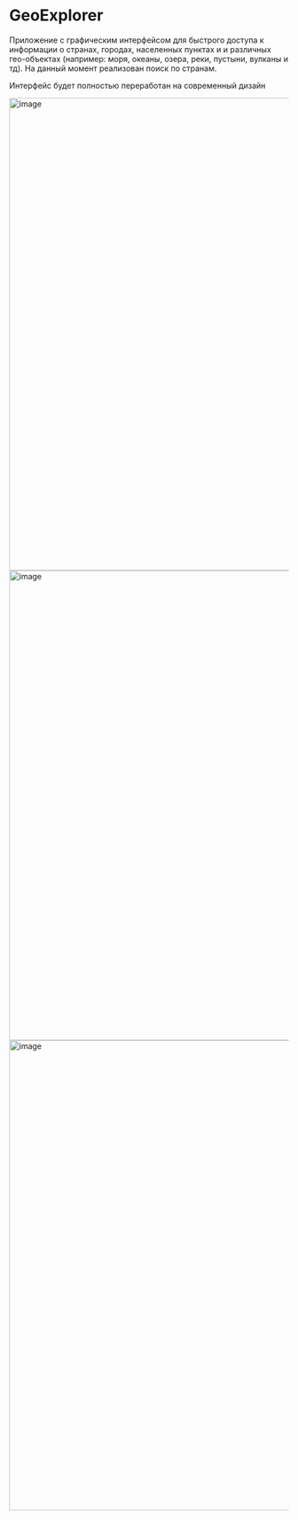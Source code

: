 # GeoExplorer
Приложение с графическим интерфейсом для быстрого доступа к информации о странах, городах, населенных пунктах и и различных гео-объектах (например: моря, океаны, озера, реки, пустыни, вулканы и тд). На данный момент реализован поиск по странам.

Интерфейс будет полностью переработан на современный дизайн

<img width="1217" height="852" alt="image" src="https://github.com/user-attachments/assets/25567fc9-eb18-41d4-8b09-88c292e3a5f7" />


<img width="1217" height="847" alt="image" src="https://github.com/user-attachments/assets/ec3b3e38-b00d-4a7f-a24d-96c79c7924cd" />


<img width="1226" height="848" alt="image" src="https://github.com/user-attachments/assets/45199d1e-aa90-4ea0-89a2-7ba875e56158" />
